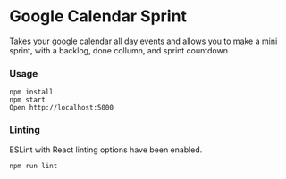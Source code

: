 # Google Calendar Sprint

Takes your google calendar all day events and allows you to make a mini sprint, with a backlog, done collumn, and sprint countdown
### Usage

```
npm install
npm start
Open http://localhost:5000
```

### Linting

ESLint with React linting options have been enabled.

```
npm run lint
```

